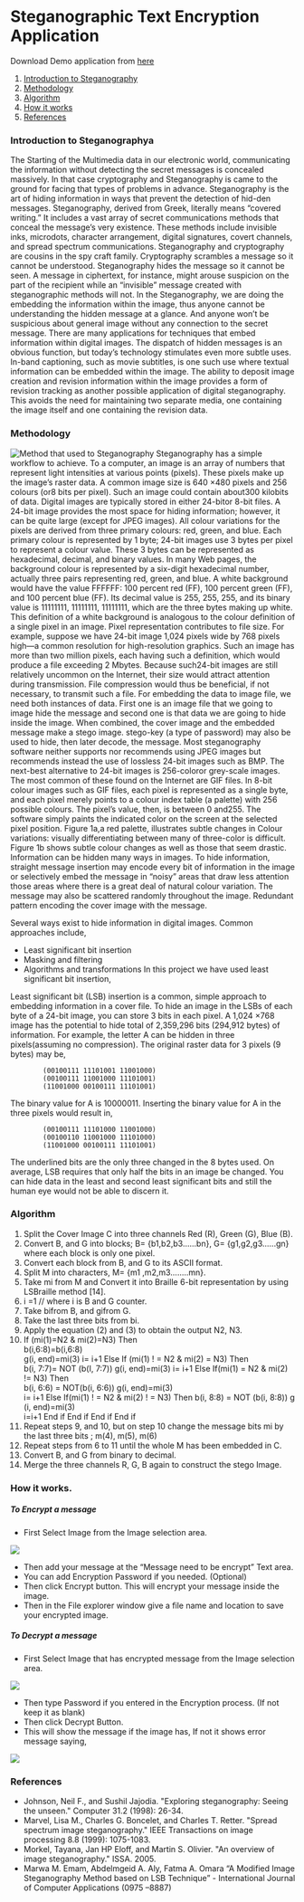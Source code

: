 # Steganographic Text Encryption Application

Download Demo application from [here](https://drive.google.com/open?id=1C9uU6NS2h2JKvOTkDG5PYWtXVXDBwUTk)

 1. [Introduction to Steganography](#introduction-to-steganographya)
 2. [Methodology](#methodology)
 3. [Algorithm](#algorithm)
 4. [How it works](#how-it-works)
 5. [References](#references)


### Introduction to Steganographya
The Starting of the Multimedia data in our electronic world, communicating the information without detecting the secret messages is concealed massively. In that case cryptography and Steganography is came to the ground for facing that types of problems in advance. Steganography is the art of hiding information in ways that prevent the detection of hid-den messages. Steganography, derived from Greek, literally means “covered writing.” It includes a vast array of secret communications methods that conceal the message’s very existence. These methods include invisible inks, microdots, character arrangement, digital signatures, covert channels, and spread spectrum communications. Steganography and cryptography are cousins in the spy craft family. Cryptography scrambles a message so it cannot be understood. Steganography hides the message so it cannot be seen. A message in ciphertext, for instance, might arouse suspicion on the part of the recipient while an “invisible” message created with steganographic methods will not.
In the Steganography, we are doing the embedding the information within the image, thus anyone cannot be understanding the hidden message at a glance. And anyone won’t be suspicious about general image without any connection to the secret message. There are many applications for techniques that embed information within digital images. The dispatch  of hidden messages is an obvious function, but today’s technology stimulates even more subtle uses. In-band captioning, such as movie subtitles, is one such use where textual information can be embedded  within the image. The ability to deposit  image creation and  revision information within the  image  provides a form of revision tracking as another possible application of digital steganography. This  avoids  the  need  for  maintaining two  separate  media,  one  containing  the  image  itself  and  one containing the revision data.

### Methodology
![Method that used to Steganography](https://i.ibb.co/pWN4949/f.png)
Steganography has a simple workflow to achieve. To a computer, an image is an array of numbers that represent light intensities at various points (pixels). These pixels make up the image’s raster data. A common image size is 640 ×480 pixels and 256 colours (or8 bits per pixel). Such an image could contain about300 kilobits of data. Digital images are typically stored in either 24-bitor 8-bit files. A 24-bit image provides the most space for hiding information;  however,  it can be quite large (except for JPEG images). All colour variations for the pixels are derived from three primary colours:  red,  green,  and  blue.  Each  primary colour is represented by 1 byte; 24-bit images use 3 bytes per pixel to represent a colour value. These 3 bytes can be represented as hexadecimal, decimal, and binary values. In many Web pages, the background colour is represented by a six-digit hexadecimal number, actually three pairs representing red, green, and blue. A white background would have the value FFFFFF: 100 percent red (FF), 100 percent green (FF), and 100 percent blue (FF). Its decimal value is 255, 255, 255, and its binary  value  is  11111111,  11111111,  11111111, which are the three bytes making up white. This definition of a white background is analogous to the colour definition of a single pixel in an image. Pixel representation contributes to file size. For example, suppose we have 24-bit image 1,024 pixels wide by 768 pixels high—a common resolution for high-resolution graphics. Such an image has more than two million pixels, each having such a definition, which would produce a file exceeding 2 Mbytes. Because such24-bit images are still relatively uncommon on the Internet,  their  size  would  attract  attention  during transmission. File compression would thus be beneficial, if not necessary, to transmit such a file.
For embedding the data to image file, we need both instances of data. First one is an image file that we going to image hide the message and second one is that data we are going to hide inside the image. When combined, the cover image  and  the  embedded  message  make  a  stego image. stego-key (a type of password) may also be used to hide, then later decode, the message. Most steganography software neither supports nor recommends using JPEG images but recommends instead the use of lossless 24-bit images such as BMP. The next-best alternative to 24-bit images is 256-coloror  grey-scale  images.  The  most  common  of  these found on the Internet are GIF files. In 8-bit colour images such as GIF files, each pixel is represented as a single byte, and each pixel merely points to a colour index table (a palette) with 256 possible colours. The pixel’s value, then, is between 0 and255. The software simply paints the indicated color on the screen at the selected pixel position. Figure 1a,a red palette, illustrates subtle changes in Colour variations: visually differentiating between many of three-color is difficult. Figure 1b shows subtle colour changes as well as those that seem drastic.
Information can be hidden many ways in images. To hide information, straight message insertion may encode every bit of information in the image or selectively embed the message in “noisy” areas that draw less attention those areas where there is a great deal of natural colour variation. The message may also be scattered randomly throughout the image. Redundant pattern encoding the cover image with the message.

Several ways exist to hide information in digital images. Common approaches include,

 - Least significant bit insertion
 - Masking and filtering
 - Algorithms and transformations
In this project we have used least significant bit insertion, 

Least significant bit (LSB) insertion is a common, simple  approach  to  embedding  information  in  a cover file. To hide an image in the LSBs of each byte of a 24-bit image, you can store 3 bits in each pixel. A 1,024 ×768 image has the potential to hide total of 2,359,296 bits (294,912 bytes) of information. For example, the letter A can be hidden in three pixels(assuming no compression). The original raster data for 3 pixels (9 bytes) may be,

			(00100111 11101001 11001000)
			(00100111 11001000 11101001)
			(11001000 00100111 11101001)
The binary value for A is 10000011. Inserting the binary value for A in the three pixels would result in,

			(00100111 11101000 11001000)
			(00100110 11001000 11101000)
			(11001000 00100111 11101001)
The underlined bits are the only three changed in the 8 bytes used. On average, LSB requires that only half the bits in an image be changed. You can hide data in the least and second least significant bits and still the human eye would not be able to discern it. 

### Algorithm
1.	Split  the  Cover  Image  C  into  three  channels  Red (R), Green (G), Blue (B).
2.	Convert   B,   and   G   into   blocks;   B=   {b1,b2,b3......bn},  G=  {g1,g2,g3......gn}  where  each  block is only one pixel.
3.	Convert  each  block  from  B,  and  G  to  its  ASCII format.
4.	Split M into characters, M= {m1 ,m2,m3........mn}.
5.	Take mi from  M and  Convert  it  into  Braille  6-bit representation by using LSBraille method [14].
6.	i =1                 // where i is B and G counter.                       
7.	Take bifrom B, and gifrom G.
8.	Take the last three bits from bi.
9.	Apply  the  equation  (2)  and  (3)  to  obtain  the  output N2, N3.
10.	If (mi(1)=N2 & mi(2)=N3) Then  
	b(i,6:8)=b(i,6:8)              
	g(i, end)=mi(3)
	i= i+1
Else If (mi(1) ! = N2 & mi(2) = N3) Then   
	b(i, 7:7)= NOT (b(I, 7:7))
	g(i, end)=mi(3)
	i= i+1
Else If(mi(1) = N2 & mi(2) != N3) Then   
	b(i, 6:6) = NOT(b(i, 6:6))
	g(i, end)=mi(3)      
	i= i+1
Else If(mi(1) ! = N2 & mi(2) ! = N3) Then 
	b(i, 8:8) = NOT (b(i, 8:8))	
g (i, end)=mi(3)   
	i=i+1
End if
End if 
End if
End if
11.	Repeat  steps  9,  and  10,    but  on  step  10  change  the message  bits mi by  the  last  three  bits  ;  m(4),  m(5), m(6)
12.	Repeat  steps  from  6  to  11  until  the  whole  M  has been embedded in C.
13.	Convert B, and G from binary to decimal.
14.	Merge the three channels R, G, B again to construct the stego Image.

### How it works.
##### To Encrypt a message

 - First Select Image from the Image selection area.
 
 ![](https://i.ibb.co/5Yx8SGW/1.png)
 
 - Then add your message at the “Message need to be encrypt” Text area.
 - You can add Encryption Password if you needed. (Optional)
 - Then click Encrypt button. This will encrypt your message inside the image.
 - Then in the File explorer window give a file name and location to save your encrypted image.

##### To Decrypt a message

 - First Select Image that has encrypted message from the Image selection area.

![](https://i.ibb.co/QjjBV0V/2.png)

 - Then type Password if you entered in the Encryption process. (If not keep it as blank)
 - Then click Decrypt Button.
 - This will show the message if the image has, If not it shows error message saying,

![](https://i.ibb.co/P6vGs8d/3.png)

### References

 - Johnson, Neil F., and Sushil Jajodia. "Exploring steganography: Seeing the unseen." Computer 31.2 (1998): 26-34.
 - Marvel, Lisa M., Charles G. Boncelet, and Charles T. Retter. "Spread spectrum image steganography." IEEE Transactions on image processing 8.8 (1999): 1075-1083.
 - Morkel, Tayana, Jan HP Eloff, and Martin S. Olivier. "An overview of image steganography." ISSA. 2005.
 - Marwa M. Emam, Abdelmgeid A. Aly, Fatma A. Omara “A Modified Image Steganography Method based on LSB Technique” - International Journal of Computer Applications (0975 –8887)

